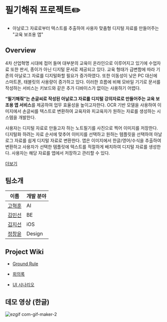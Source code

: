 # 필기해줘 프로젝트✏️

* 아날로그 자료로부터 텍스트를 추출하여 사용자 맞춤형 디지털 자료를 만들어주는  "교육 보조용 앱"



## Overview

4차 산업혁명 시대에 접어 들며 대부분의 교육이 온라인으로 이루어지고 있기에 수업자료 또한 판서, 종이가 아닌 디지털 문서로 제공되고 있다. 교육 형태가 급변함에 따라 기존의 아날로그 자료를 디지털화할 필요가 증가하였다. 또한 이동성이 낮은 PC 대신에 스마트폰, 태블릿의 사용량이 증가하고 있다. 이러한 흐름에 비해 모바일 기기로 문서를 작성하는 서비스는 키보드와 같은 추가 디바이스가 없이는 사용하기 어렵다.

**“필기해줘”는 손글씨로 작성된 아날로그 자료를 디지털 강의자료로 만들어주는 교육 보조용 앱 서비스**를 제공하여 업무 효율성을 높이고자한다. OCR 기반 모델을 사용하여 이미지에서 손글씨를 텍스트로 변환하여 교육자와 피교육자가 원하는 자료를 생성하는 시스템을 개발한다.

사용자는 디지털 자료로 만들고자 하는 노트필기를 사진으로 찍어 이미지를 저장한다. 디지털화 하려는 자료 순서에 맞추어 이미지를 선택하고 원하는 템플릿을 선택하여 아날로그 자료를 쉽게 디지털 자료로 변환한다. 앱은 이미지에서 한글/영어/수식을 추출하여 변환하고 사용자가 선택한 템플릿에 텍스트를 적절하게 배치하여 디지털 자료를 생성한다. 사용자는 해당 자료를 앱에서 저장하고 관리할 수 있다.

[더보기](https://dour-dianella-55a.notion.site/e84006a862d84398b4305d41705db890)



## 팀소개

| 이름                                  | 개발 분야 |
| --| -- |
| [고혁훈](https://github.com/hhzzang)  | AI        |
| [김민선](https://github.com/apphia39) | BE        |
| [김지선](https://github.com/zzisun)   | iOS       |
| [정창윤](https://github.com/jcy9503)  | Design    |



## Project Wiki

* [Ground Rule](https://github.com/PGHJteam/Project/wiki/Ground-Rule)

* [회의록](https://gummycode.notion.site/c1c02f36aac743d097818bf8cbe08e24)

* [UI 시나리오](https://github.com/PGHJteam/Project/files/7726589/6._UI.Scenario.pdf)


## 데모 영상 (한글)
![ezgif com-gif-maker-2](https://user-images.githubusercontent.com/60323625/148476989-e54fb3a6-789f-441d-9e08-7d29c2b61850.gif)
